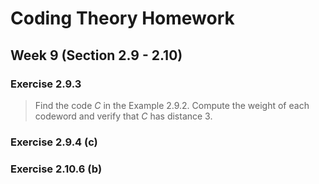 # Coding Theory Homework

## Week 9 (Section 2.9 - 2.10)

### Exercise 2.9.3

> Find the code _C_ in the Example 2.9.2. Compute the weight of each codeword and verify that _C_ has distance 3.

### Exercise 2.9.4 (c)
### Exercise 2.10.6 (b)